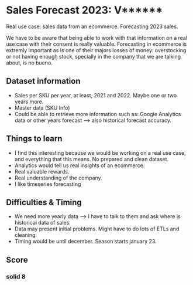 # Sales Forecast 2023: V****** 
 Real use case: sales data from an ecommerce. Forecasting 2023 sales.
 
 We have to be aware that being able to work with that information on a real use case with their consent is really valuable. 
 Forecasting in ecommerce is extremly important as is one of their majors losses of money: overstocking or not having enough stock, specially in the company that we are talking about, is no bueno.

## Dataset information

- Sales per SKU per year, at least, 2021 and 2022. Maybe one or two years more.
- Master data (SKU Info)
- Could be able to retrieve more information such as: Google Analytics data or  other years forecast --> also historical forecast accuracy.


## Things to learn

- I find this interesting because we would be working on a real use case, and everything that this means. No prepared and clean dataset. 
- Analytics would tell us real insights of an ecommerce. 
- Real valuable rewards.
- Real understanding of the company.
- I like timeseries forecasting

## Difficulties & Timing

- We need more yearly data --> I have to talk to them and ask where is historical data of sales. 
- Data may present initial problems. Might have to do lots of ETLs and cleaning.
- Timing would be until december. Season starts january 23.

## Score
### **solid 8**
